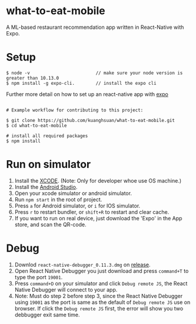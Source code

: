 # what-to-eat-mobile

A ML-based restaurant recommendation app written in React-Native with Expo.

# Setup

```
$ node -v                         // make sure your node version is greater than 10.13.0
$ npm install -g expo-cli.        // install the expo cli
```
Further more detail on how to set up an react-native app with [expo](https://docs.expo.io/tutorial/planning/?redirected)
```

# Example workflow for contributing to this project:

$ git clone https://github.com/kuanghsuan/what-to-eat-mobile.git
$ cd what-to-eat-mobile

# install all required packages
$ npm install
```

# Run on simulator
1.  Install the [XCODE](https://codewithchris.com/xcode-tutorial/).  (Note: Only for developer whoe use OS machine.)
3.  Install the [Android Studio](https://www.tutorialspoint.com/android/android_studio.htm).
2.  Open your xcode simulator or android simulator.
2.  Run `npm start` in the root of project.
3.  Press `a` for Android simulator, or `i` for IOS simulator.
4.  Press `r` to restart bundler, or `shift+R` to restart and clear cache.
5.  If you want to run on real device, just download the 'Expo' in the App store, and scan the QR-code.

# Debug
1.  Downlod `react-native-debugger_0.11.3.dmg` on [release](https://github.com/jhen0409/react-native-debugger/releases).
2.  Open React Native Debugger you just download and press `command+T` to type the port `19001`.
3.  Press `command+D` on your simulator and click `Debug remote JS`, the React Native Debugger will connect to your app.
4.  Note: Must do step 2 before step 3, since the  React Native Debugger using `19001` as the port is same as the default of `Debug remote JS` use on browser. If     click the `Debug remote JS` first, the error will show you two debbugger exit same time. 

